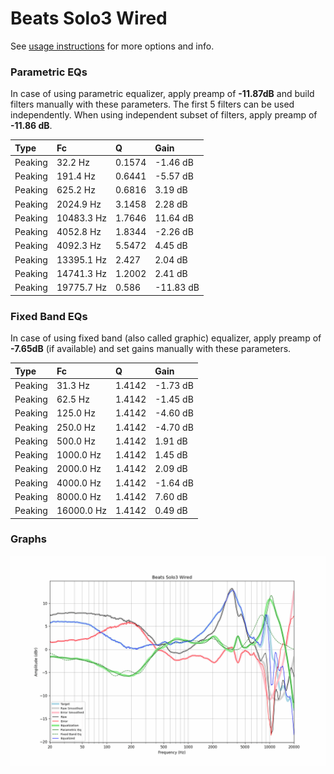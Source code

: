 # Beats Solo3 Wired
See [usage instructions](https://github.com/jaakkopasanen/AutoEq#usage) for more options and info.

### Parametric EQs
In case of using parametric equalizer, apply preamp of **-11.87dB** and build filters manually
with these parameters. The first 5 filters can be used independently.
When using independent subset of filters, apply preamp of **-11.86 dB**.

| Type    | Fc         |      Q | Gain      |
|:--------|:-----------|:-------|:----------|
| Peaking | 32.2 Hz    | 0.1574 | -1.46 dB  |
| Peaking | 191.4 Hz   | 0.6441 | -5.57 dB  |
| Peaking | 625.2 Hz   | 0.6816 | 3.19 dB   |
| Peaking | 2024.9 Hz  | 3.1458 | 2.28 dB   |
| Peaking | 10483.3 Hz | 1.7646 | 11.64 dB  |
| Peaking | 4052.8 Hz  | 1.8344 | -2.26 dB  |
| Peaking | 4092.3 Hz  | 5.5472 | 4.45 dB   |
| Peaking | 13395.1 Hz | 2.427  | 2.04 dB   |
| Peaking | 14741.3 Hz | 1.2002 | 2.41 dB   |
| Peaking | 19775.7 Hz | 0.586  | -11.83 dB |

### Fixed Band EQs
In case of using fixed band (also called graphic) equalizer, apply preamp of **-7.65dB**
(if available) and set gains manually with these parameters.

| Type    | Fc         |      Q | Gain     |
|:--------|:-----------|:-------|:---------|
| Peaking | 31.3 Hz    | 1.4142 | -1.73 dB |
| Peaking | 62.5 Hz    | 1.4142 | -1.45 dB |
| Peaking | 125.0 Hz   | 1.4142 | -4.60 dB |
| Peaking | 250.0 Hz   | 1.4142 | -4.70 dB |
| Peaking | 500.0 Hz   | 1.4142 | 1.91 dB  |
| Peaking | 1000.0 Hz  | 1.4142 | 1.45 dB  |
| Peaking | 2000.0 Hz  | 1.4142 | 2.09 dB  |
| Peaking | 4000.0 Hz  | 1.4142 | -1.64 dB |
| Peaking | 8000.0 Hz  | 1.4142 | 7.60 dB  |
| Peaking | 16000.0 Hz | 1.4142 | 0.49 dB  |

### Graphs
![](./Beats%20Solo3%20Wired.png)